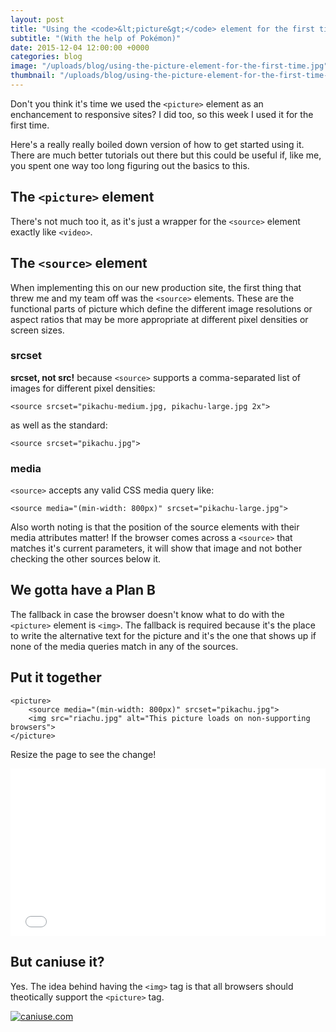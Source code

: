 ```yaml
---
layout: post
title: "Using the <code>&lt;picture&gt;</code> element for the first time"
subtitle: "(With the help of Pokémon)"
date: 2015-12-04 12:00:00 +0000
categories: blog
image: "/uploads/blog/using-the-picture-element-for-the-first-time.jpg"
thumbnail: "/uploads/blog/using-the-picture-element-for-the-first-time-thumb.jpg"
---
```


Don't you think it's time we used the <code>&lt;picture&gt;</code> element as an enchancement to responsive sites? I did too, so this week I used it for the first time.<!--more-->

Here's a really really boiled down version of how to get started using it. There are much better tutorials out there but this could be useful if, like me, you spent one way too long figuring out the basics to this.

## The <code>&lt;picture&gt;</code> element

There's not much too it, as it's just a wrapper for the <code>&lt;source&gt;</code> element exactly like <code>&lt;video&gt;</code>.

## The <code>&lt;source&gt;</code> element

When implementing this on our new production site, the first thing that threw me and my team off was the <code>&lt;source&gt;</code> elements. These are the functional parts of picture which define the different image resolutions or aspect ratios that may be more appropriate at different pixel densities or screen sizes.

### srcset

**srcset, not src!** because <code>&lt;source&gt;</code> supports a comma-separated list of images for different pixel densities:

<div class="highlighter-rouge">
    <pre class="highlight"><code class="hljs html">&lt;source srcset="pikachu-medium.jpg, pikachu-large.jpg 2x"&gt;</code></pre>
</div>

as well as the standard:

<div class="highlighter-rouge">
    <pre class="highlight"><code class="hljs html">&lt;source srcset="pikachu.jpg"&gt;</code></pre>
</div>

### media

<code>&lt;source&gt;</code> accepts any valid CSS media query like:

<div class="highlighter-rouge">
    <pre class="highlight"><code class="hljs html">&lt;source media="(min-width: 800px)" srcset="pikachu-large.jpg"&gt;</code></pre>
</div>

Also worth noting is that the position of the source elements with their media attributes matter! If the browser comes across a <code>&lt;source&gt;</code> that matches it's current parameters, it will show that image and not bother checking the other sources below it.

## We gotta have a Plan B

The fallback in case the browser doesn't know what to do with the <code>&lt;picture&gt;</code> element is <code>&lt;img&gt;</code>. The fallback is required because it's the place to write the alternative text for the picture and it's the one that shows up if none of the media queries match in any of the sources.

## Put it together

    <picture>
    	<source media="(min-width: 800px)" srcset="pikachu.jpg">
    	<img src="riachu.jpg" alt="This picture loads on non-supporting browsers">
    </picture>

Resize the page to see the change!

<div class="resize">
	<iframe height='268' scrolling='no' src='//codepen.io/danbovey/embed/PZbmOe/?height=268&theme-id=12992&default-tab=result' frameborder='no' allowtransparency='true' allowfullscreen='true' style='width: 100%;' class="codepen inline">
		See the Pen <a href='http://codepen.io/danbovey/pen/PZbmOe/'>PZbmOe</a> by Dan Bovey (<a href='http://codepen.io/danbovey'>@danbovey</a>) on <a href='http://codepen.io'>CodePen</a>.
	</iframe>
</div>

## But caniuse it?

Yes. The idea behind having the <code>&lt;img&gt;</code> tag is that all browsers should theotically support the <code>&lt;picture&gt;</code> tag.

[![caniuse.com](http://i.imgur.com/56hO93u.png)](http://caniuse.com/#feat=picture)